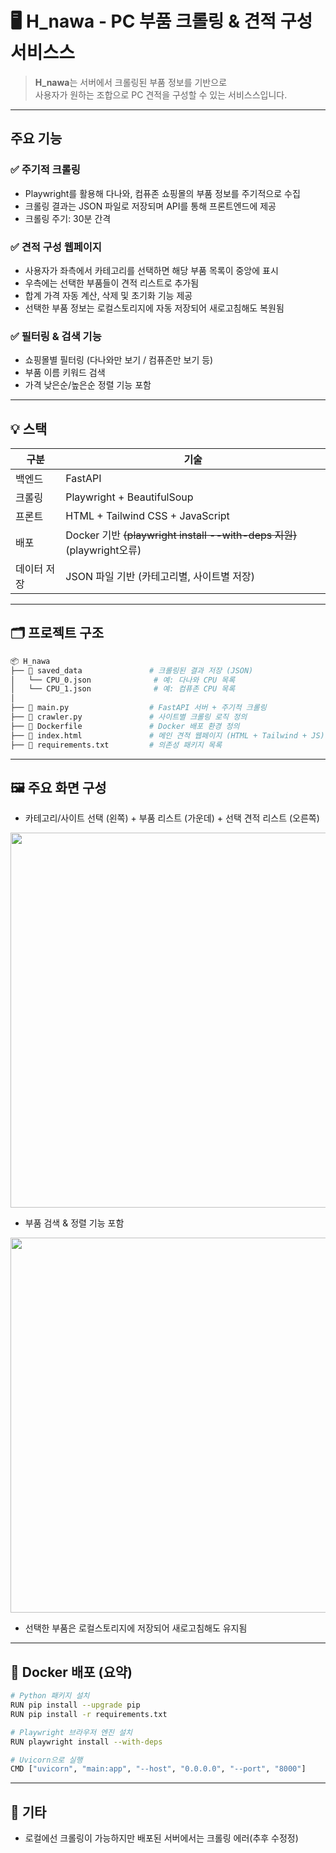 # 🖥️ H_nawa - PC 부품 크롤링 & 견적 구성 서비스스

> **H_nawa**는 서버에서 크롤링된 부품 정보를 기반으로  
> 사용자가 원하는 조합으로 PC 견적을 구성할 수 있는 서비스스입니다.

---

## 주요 기능

### ✅ 주기적 크롤링

- Playwright를 활용해 다나와, 컴퓨존 쇼핑몰의 부품 정보를 주기적으로 수집
- 크롤링 결과는 JSON 파일로 저장되며 API를 통해 프론트엔드에 제공
- 크롤링 주기: 30분 간격

### ✅ 견적 구성 웹페이지

- 사용자가 좌측에서 카테고리를 선택하면 해당 부품 목록이 중앙에 표시
- 우측에는 선택한 부품들이 견적 리스트로 추가됨
- 합계 가격 자동 계산, 삭제 및 초기화 기능 제공
- 선택한 부품 정보는 로컬스토리지에 자동 저장되어 새로고침해도 복원됨

### ✅ 필터링 & 검색 기능

- 쇼핑몰별 필터링 (다나와만 보기 / 컴퓨존만 보기 등)
- 부품 이름 키워드 검색
- 가격 낮은순/높은순 정렬 기능 포함

---

## 💡 스택

| 구분        | 기술                                                                  |
| ----------- | --------------------------------------------------------------------- |
| 백엔드      | FastAPI                                                               |
| 크롤링      | Playwright + BeautifulSoup                                            |
| 프론트      | HTML + Tailwind CSS + JavaScript                                      |
| 배포        | Docker 기반 ~~(playwright install --with-deps 지원)~~(playwright오류) |
| 데이터 저장 | JSON 파일 기반 (카테고리별, 사이트별 저장)                            |

---

## 🗂 프로젝트 구조

```bash
📦 H_nawa
├── 📁 saved_data               # 크롤링된 결과 저장 (JSON)
│   └── CPU_0.json              # 예: 다나와 CPU 목록
│   └── CPU_1.json              # 예: 컴퓨존 CPU 목록
│
├── 📄 main.py                  # FastAPI 서버 + 주기적 크롤링
├── 📄 crawler.py               # 사이트별 크롤링 로직 정의
├── 📄 Dockerfile               # Docker 배포 환경 정의
├── 📄 index.html               # 메인 견적 웹페이지 (HTML + Tailwind + JS)
├── 📄 requirements.txt         # 의존성 패키지 목록
```

---

## 🖼️ 주요 화면 구성

- 카테고리/사이트 선택 (왼쪽) + 부품 리스트 (가운데) + 선택 견적 리스트 (오른쪽)

<img src="" width="600"/>

- 부품 검색 & 정렬 기능 포함

<img src="" width="600"/>

- 선택한 부품은 로컬스토리지에 저장되어 새로고침해도 유지됨

---

## 🐳 Docker 배포 (요약)

```bash
# Python 패키지 설치
RUN pip install --upgrade pip
RUN pip install -r requirements.txt

# Playwright 브라우저 엔진 설치
RUN playwright install --with-deps

# Uvicorn으로 실행
CMD ["uvicorn", "main:app", "--host", "0.0.0.0", "--port", "8000"]
```

---

## 📌 기타

- 로컬에선 크롤링이 가능하지만 배포된 서버에서는 크롤링 에러(추후 수정정)
